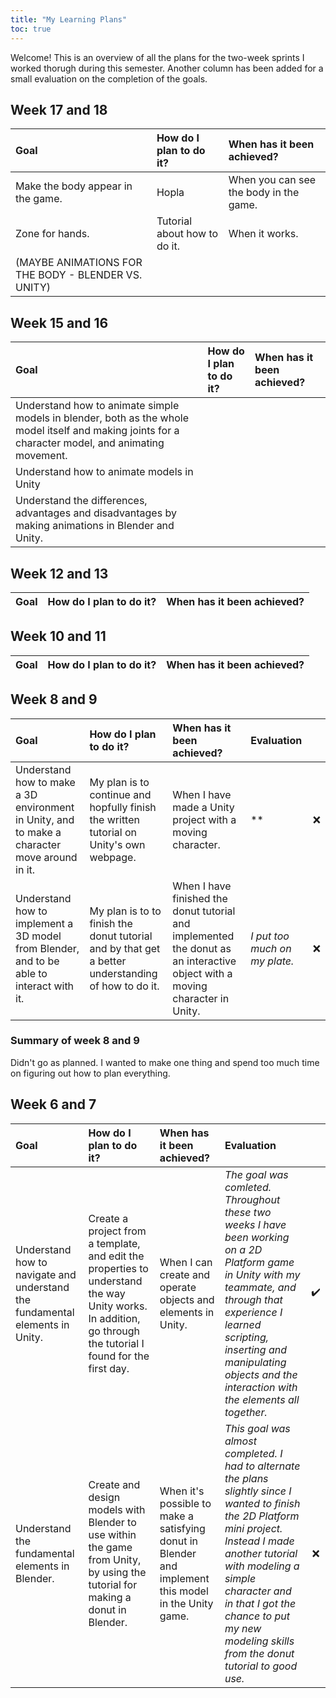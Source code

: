 ```yaml
---
title: "My Learning Plans"
toc: true
---
```


Welcome! This is an overview of all the plans for the two-week sprints I worked thorugh during this semester. Another column has been added for a small evaluation on the completion of the goals.

## Week 17 and 18
| Goal | How do I plan to do it?  | When has it been achieved? |
| :----------- | :---------------- | :------- |
| Make the body appear in the game. | Hopla | When you can see the body in the game. |
| Zone for hands. | Tutorial about how to do it. | When it works. |
| (MAYBE ANIMATIONS FOR THE BODY - BLENDER VS. UNITY) |  |  |

## Week 15 and 16
| Goal | How do I plan to do it?  | When has it been achieved? |
| :----------- | :---------------- | :------- |
| Understand how to animate simple models in blender, both as the whole model itself and making joints for a character model, and animating movement. |  |  |
| Understand how to animate models in Unity |  |  |
| Understand the differences, advantages and disadvantages by making animations in Blender and Unity. |  |  |

## Week 12 and 13
| Goal | How do I plan to do it?  | When has it been achieved? |
| :----------- | :---------------- | :------- |


## Week 10 and 11
| Goal | How do I plan to do it?  | When has it been achieved? |
| :----------- | :---------------- | :------- |

## Week 8 and 9
| Goal | How do I plan to do it?  | When has it been achieved? | Evaluation |  |
| :----------- | :---------------- | :------- | :------ | :-------: |
| Understand how to make a 3D environment in Unity, and to make a character move around in it. | My plan is to continue and hopfully finish the written tutorial on Unity's own webpage. | When I have made a Unity project with a moving character.  | ** | ❌ |
| Understand how to implement a 3D model from Blender, and to be able to interact with it. | My plan is to to finish the donut tutorial and by that get a better understanding of how to do it. | When I have finished the donut tutorial and implemented the donut as an interactive object with a moving character in Unity. | *I put too much on my plate.* | ❌ |

### Summary of week 8 and 9
Didn't go as planned. I wanted to make one thing and spend too much time on figuring out how to plan everything.

## Week 6 and 7
| Goal | How do I plan to do it?  | When has it been achieved? | Evaluation |  |
| :----------- | :---------------- | :------- | :-------- | :-------: |
| Understand how to navigate and understand the fundamental elements in Unity. | Create a project from a template, and edit the properties to understand the way Unity works. In addition, go through the tutorial I found for the first day. | When I can create and operate objects and elements in Unity. | *The goal was comleted. Throughout these two weeks I have been working on a 2D Platform game in Unity with my teammate, and through that experience I learned scripting, inserting and manipulating objects and the interaction with the elements all together.* | ✔️ |
| Understand the fundamental elements in Blender. | Create and design models with Blender to use within the game from Unity, by using the tutorial for making a donut in Blender. | When it's possible to make a satisfying donut in Blender and implement this model in the Unity game. | *This goal was almost completed. I had to alternate the plans slightly since I wanted to finish the 2D Platform mini project. Instead I made another tutorial with modeling a simple character and in that I got the chance to put my new modeling skills from the donut tutorial to good use.* | ❌ |